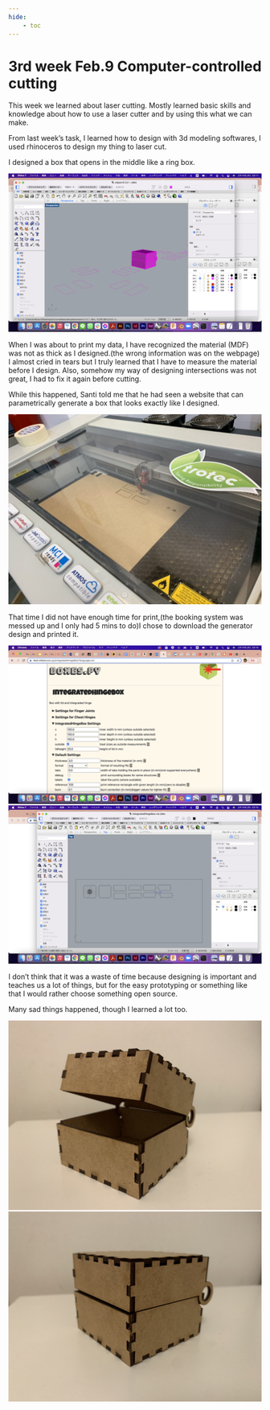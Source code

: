 ```yaml
---
hide:
    - toc
---
```


**3rd week Feb.9 Computer-controlled cutting**
===============

This week we learned about laser cutting. Mostly learned basic skills and knowledge about how to use a laser cutter and by using this what we can make.

From last week’s task, I learned how to design with 3d modeling softwares, I used rhinoceros to design my thing to laser cut.

I designed a box that opens in the middle like a ring box.

![](../images/fabacademy/week3/1.jpg)

When I was about to print my data, I have recognized the material (MDF) was not as thick as I designed.(the wrong information was on the webpage)
I almost cried in tears but I truly learned that I have to measure the material before I design.
Also, somehow my way of designing intersections was not great, I had to fix it again before cutting.

While this happened, Santi told me that he had seen a website that can parametrically generate a box that looks exactly like I designed.

![](../images/fabacademy/week3/S__4341762.jpg)

That time I did not have enough time for print,(the booking system was messed up and I only had 5 mins to do)I chose to download the generator design and printed it.

![](../images/fabacademy/week3/3.jpg)
![](../images/fabacademy/week3/2.jpg)

I don’t think that it was a waste of time because designing is important and teaches us a lot of things, but for the easy prototyping or something like that I would rather choose something open source.

Many sad things happened, though I learned a lot too.

![](../images/fabacademy/week3/S__4341765.jpg)
![](../images/fabacademy/week3/S__4341763.jpg)



